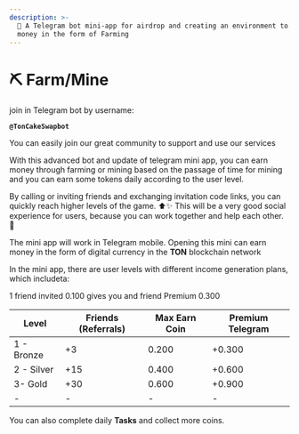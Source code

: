```yaml
---
description: >-
  🚀 A Telegram bot mini-app for airdrop and creating an environment to earn
  money in the form of Farming
---
```


# ⛏️ Farm/Mine

join in Telegram bot by username:

<pre><code><strong>@TonCakeSwapbot
</strong></code></pre>

You can easily join our great community to support and use our services

With this advanced bot and update of telegram mini app, you can earn money through farming or mining based on the passage of time for mining and you can earn some tokens daily according to the user level.

By calling or inviting friends and exchanging invitation code links, you can quickly reach higher levels of the game. ⬆️✨ This will be a very good social experience for users, because you can work together and help each other. 🤝

The mini app will work in Telegram mobile. Opening this mini can earn money in the form of digital currency in the **TON** blockchain network

In the mini app, there are user levels with different income generation plans, which includeta:

1 friend invited 0.100 gives you and friend Premium 0.300

| Level      | Friends (Referrals) | Max Earn Coin | Premium Telegram |
| ---------- | ------------------- | ------------- | ---------------- |
| 1 - Bronze | +3                  | 0.200         | +0.300           |
| 2 - Silver | +15                 | 0.400         | +0.600           |
| 3- Gold    | +30                 | 0.600         | +0.900           |
| -          | -                   | -             | -                |

You can also complete daily **Tasks** and collect more coins.

